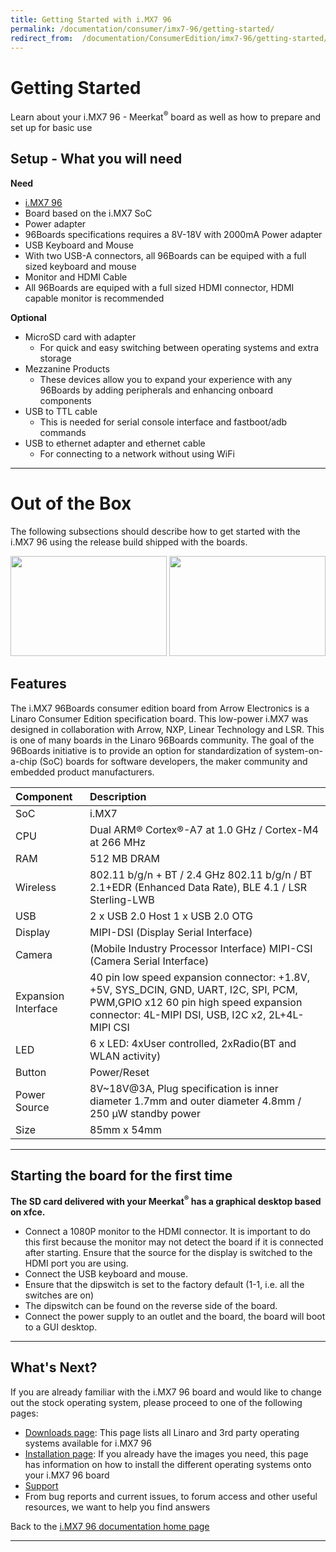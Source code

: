 ```yaml
---
title: Getting Started with i.MX7 96
permalink: /documentation/consumer/imx7-96/getting-started/
redirect_from:  /documentation/ConsumerEdition/imx7-96/getting-started/
---
```

# Getting Started

Learn about your i.MX7 96 - Meerkat<sup>®</sup> board as well as how to prepare and set up for basic use

## Setup - What you will need

**Need**
- [i.MX7 96](https://www.96boards.org/product/imx7-96/)
- Board based on the i.MX7 SoC
- Power adapter
- 96Boards specifications requires a 8V-18V with 2000mA Power adapter
- USB Keyboard and Mouse
- With two USB-A connectors, all 96Boards can be equiped with a full sized keyboard and mouse
- Monitor and HDMI Cable
- All 96Boards are equiped with a full sized HDMI connector, HDMI capable monitor is recommended

**Optional**
- MicroSD card with adapter
  - For quick and easy switching between operating systems and extra storage
- Mezzanine Products
  - These devices allow you to expand your experience with any 96Boards by adding peripherals and enhancing onboard components
- USB to TTL cable
  - This is needed for serial console interface and fastboot/adb commands
- USB to ethernet adapter and ethernet cable
  - For connecting to a network without using WiFi

***

# Out of the Box

The following subsections should describe how to get started with the i.MX7 96 using the release build shipped with the boards.

<img src="https://github.com/96boards/documentation/blob/master/consumer/imx7-96/additional-docs/images/images-board/iMX7-96-front.jpg?raw=true" data-canonical-src="https://github.com/96boards/documentation/blob/master/consumer/imx7-96/additional-docs/images/images-board/iMX7-96-front.jpg?raw=true" width="250" height="160" />
<img src="https://github.com/96boards/documentation/blob/master/consumer/imx7-96/additional-docs/images/images-board/iMX7-96-back.jpg?raw=true" data-canonical-src="https://github.com/96boards/documentation/blob/master/consumer/imx7-96/additional-docs/images/images-board/iMX7-96-back.jpg?raw=true" width="250" height="160" />

## Features

The i.MX7 96Boards consumer edition board from Arrow Electronics is a
Linaro Consumer Edition specification board. This low-power i.MX7 was
designed in collaboration with Arrow, NXP, Linear Technology and LSR.
This is one of many boards in the Linaro 96Boards community. The goal of
the 96Boards initiative is to provide an option for standardization of
system-on-a-chip (SoC) boards for software developers, the maker
community and embedded product manufacturers.


|   Component          |   Description                                                                                         |
|:---------------------|:------------------------------------------------------------------------------------------------------|
|  SoC                 | i.MX7                                                                                                 |
|  CPU                 | Dual ARM® Cortex®-A7 at 1.0 GHz / Cortex-M4 at 266 MHz                                                |
|  RAM                 | 512 MB DRAM                                                                                           |
|  Wireless            | 802.11 b/g/n + BT / 2.4 GHz 802.11 b/g/n / BT 2.1+EDR (Enhanced Data Rate), BLE 4.1 / LSR Sterling-LWB|
|  USB                 | 2 x USB 2.0 Host 1 x USB 2.0 OTG                                                                      |
|  Display             | MIPI-DSI (Display Serial Interface)                                                                   |
|  Camera              | (Mobile Industry Processor Interface) MIPI-CSI (Camera Serial Interface)                              |
|  Expansion Interface | 40 pin low speed expansion connector: +1.8V, +5V, SYS_DCIN, GND, UART, I2C, SPI, PCM, PWM,GPIO x12 60 pin high speed expansion connector: 4L-MIPI DSI, USB, I2C x2, 2L+4L-MIPI CSI                                                         |
|  LED                 | 6 x LED: 4xUser controlled, 2xRadio(BT and WLAN activity)                                             |
|  Button              | Power/Reset                                                                                           |
|  Power Source        | 8V~18V@3A, Plug specification is inner diameter 1.7mm and outer diameter 4.8mm / 250 μW standby power |
|  Size                | 85mm x 54mm                                                                                           |




***

## Starting the board for the first time

**The SD card delivered with your Meerkat<sup>®</sup> has a graphical desktop based on xfce.**
- Connect a 1080P monitor to the HDMI connector. It is important to do this first because the monitor may not detect the board if it is connected after starting. Ensure that the source for the display is switched to the HDMI port you are using.
- Connect the USB keyboard and mouse.
- Ensure that the dipswitch is set to the factory default (1-1, i.e. all the switches are on)
- The dipswitch can be found on the reverse side of the board.
- Connect the power supply to an outlet and the board, the board will boot to a GUI desktop.

***


## What's Next?

If you are already familiar with the i.MX7 96 board and would like to change out the stock operating system, please proceed to one of the following pages:

- [Downloads page](../downloads/): This page lists all Linaro and 3rd party operating systems available for i.MX7 96
- [Installation page](../installation/): If you already have the images you need, this page has information on how to install the different operating systems onto your i.MX7 96 board
- [Support](../support/)
- From bug reports and current issues, to forum access and other useful resources, we want to help you find answers

Back to the [i.MX7 96 documentation home page](../)

***
